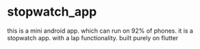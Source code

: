 # stopwatch_app
this is a mini android app. which can run on 92% of phones. it is a stopwatch app. with a lap functionality. built purely on flutter
